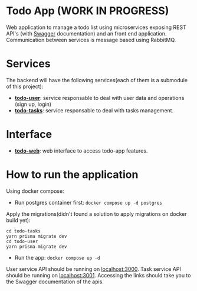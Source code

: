 # Todo App (WORK IN PROGRESS)
Web application to manage a todo list using microservices exposing REST API's (with [Swagger](https://swagger.io/) documentation) and an front end application. Communication between services is message based using RabbitMQ.

# Services
The backend will have the following services(each of them is a submodule of this project):
- [**todo-user**](https://github.com/Wallace-F-Rosa/todo-user): service responsable to deal with user data and operations (sign up, login)
- [**todo-tasks**](https://github.com/Wallace-F-Rosa/todo-tasks): service responsable to deal with tasks management.

# Interface
- [**todo-web**](https://github.com/Wallace-F-Rosa/todo-web): web interface to access todo-app features.

# How to run the application
Using docker compose:

- Run postgres container first:
`docker compose up -d postgres`

Apply the migrations(didn't found a solution to apply migrations on docker build yet):
```
cd todo-tasks
yarn prisma migrate dev
cd todo-user
yarn prisma migrate dev
```

- Run the app:
`docker compose up -d`

User service API should be running on [localhost:3000](localhost:3000).
Task service API should be running on [localhost:3001](localhost:3001).
Accessing the links should take you to the Swagger documentation of the apis.